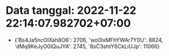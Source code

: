 # Data tanggal: 2022-11-22 22:14:07.982702+07:00

* {'Bs4Ja5ncOlXah8O6': 2706, 'wo0IxMFhYWAr7Y0U': 8824, 'dMq9KeJyO0IQuJYA': 2745, '8sC3shtY6CkLiUJp': 11066}
